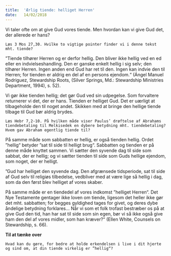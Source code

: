 ```yaml
---
title:  'Ærlig tiende: helliget Herren'
date:   14/02/2018
---
```


Vi taler ofte om at give Gud vores tiende. Men hvordan kan vi give Gud det, der allerede er hans?

`Læs 3 Mos 27,30. Hvilke to vigtige pointer finder vi i denne tekst mht. tiende?`

”Tiende tilhører Herren og er derfor hellig. Den bliver ikke hellig ved en ed eller en indvielseshandling. Den er ganske enkelt hellig i sig selv; den tilhører Herren. Ingen anden end Gud har ret til den. Ingen kan indvie den til Herren; for tienden er aldrig en del af en persons ejendom.“ (Ángel Manuel Rodriguez, Stewardship Roots, (Silver Springs, Md.: Stewardship Ministries Department, 1994), s. 52).

Vi gør ikke tienden hellig; det gør Gud ved sin udpegelse. Som forvaltere returnerer vi det, der er hans. Tienden er helliget Gud. Det er uærligt at tilbageholde den til noget andet. Skikken med at bringe den hellige tiende tilbage til Gud bør aldrig brydes.

`Læs Hebr 7,2-10. På hvilken måde viser Paulus’ drøftelse af Abrahams tiendebetaling til Melkisedek en dybere betydning mht. tiendebetaling? Hvem gav Abraham egentlig tiende til?`

På samme måde som sabbatten er hellig, er også tienden hellig. Ordet ”hellig“ betyder ”sat til side til helligt brug“. Sabbatten og tienden er på denne måde knyttet sammen. Vi sætter den syvende dag til side som sabbat, der er hellig; og vi sætter tienden til side som Guds hellige ejendom, som noget, der er helligt.

”Gud har helliget den syvende dag. Den afgrænsede tidsperiode, sat til side af Gud selv til religiøs tilbedelse, vedbliver med at være lige så hellig i dag, som da den først blev helliget af vores skaber.

På samme måde er en tiendedel af vores indkomst ”helliget Herren“. Det Nye Testamente gentager ikke loven om tiende, ligesom det heller ikke gør det mht. sabbatten; for begges gyldighed tages for givet, og deres dybe åndelige betydning forklares… Når vi som et folk trofast bestræber os på at give Gud den tid, han har sat til side som sin egen, bør vi så ikke også give ham den del af vores midler, som han kræver?“ (Ellen White, Counsels on Stewardship, s. 66).

**Til at tænke over**

`Hvad kan du gøre, for bedre at holde erkendelsen i live i dit hjerte og sind om, at din tiende virkelig er ”hellig“?`
